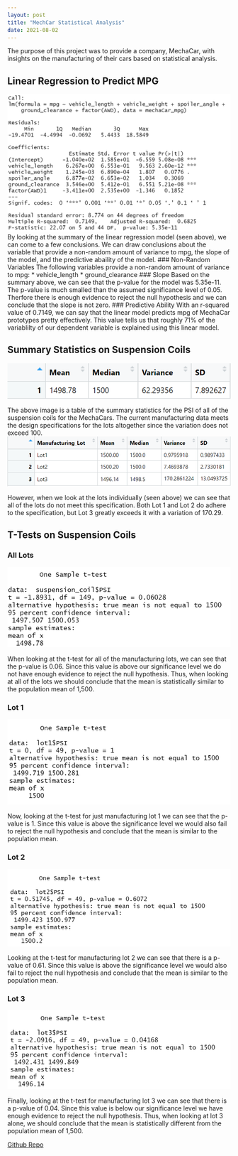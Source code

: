 ```yaml
---
layout: post
title: "MechCar Statistical Analysis"
date: 2021-08-02
---
```


The purpose of this project was to provide a company, MechaCar, with insights on the manufacturing of their cars based on statistical analysis.
## Linear Regression to Predict MPG
<img src="/assets/linear_regression.png" alt="Summary">
By looking at the summary of the linear regression model (seen above), we can come to a few conclusions. We can draw conclusions about the variable that provide a non-random amount of variance to mpg, the slope of the model, and the predictive abaility of the model. 
### Non-Random Variables
The following variables provide a non-random amount of variance to mpg:
* vehicle_length
* ground_clearance
### Slope
Based on the summary above, we can see that the p-value for the model was 5.35e-11. The p-value is much smalled than the assumed significance level of 0.05. Therfore there is enough evidence to reject the null hypothesis and we can conclude that the slope is not zero. 
### Predictive Ability 
With an r-squared value of 0.7149, we can say that the linear model predicts mpg of MechaCar prototypes pretty effectively. This value tells us that roughly 71% of the variablilty of our dependent variable is explained using this linear model. 

## Summary Statistics on Suspension Coils
<img src="/assets/total_summary.png" alt="Total Summary">

The above image is a table of the summary statistics for the PSI of all of the suspension coils for the MechaCars. The current manufacturing data meets the design specifications for the lots altogether since the variation does not exceed 100. 
<img src="/assets/lot_summary.png" alt="Lot Summary">

However, when we look at the lots individually (seen above) we can see that all of the lots do not meet this specification. Both Lot 1 and Lot 2 do adhere to the specification, but Lot 3 greatly exceeds it with a variation of 170.29. 

## T-Tests on Suspension Coils
### All Lots 
<img src="/assets/t-test_all.png" alt="T-Tests">

When looking at the t-test for all of the manufacturing lots, we can see that the p-value is 0.06. Since this value is above our significance level we do not have enough evidence to reject the null hypothesis. Thus, when looking at all of the lots we should conclude that the mean is statistically similar to the population mean of 1,500.

### Lot 1
<img src="/assets/t-test_lot1.png">

Now, looking at the t-test for just manufacturing lot 1 we can see that the p-value is 1. Since this value is above the significance level we would also fail to reject the null hypothesis and conclude that the mean is similar to the population mean. 

### Lot 2 
<img src="/assets/t-test_lot2.png">

Looking at the t-test for manufacturing lot 2 we can see that there is a p-value of 0.61. Since this value is above the significance level we would also fail to reject the null hypothesis and conclude that the mean is similar to the population mean. 

### Lot 3
<img src="/assets/t-test_lot3.png">

Finally, looking at the t-test for manufacturing lot 3 we can see that there is a p-value of 0.04. Since this value is below our significance level we have enough evidence to reject the null hypothesis. Thus, when looking at lot 3 alone, we should conclude that the mean is statistically different from the population mean of 1,500.




[Github Repo](https://github.com/naomishields/MechaCar_Statistical_Analysis)
